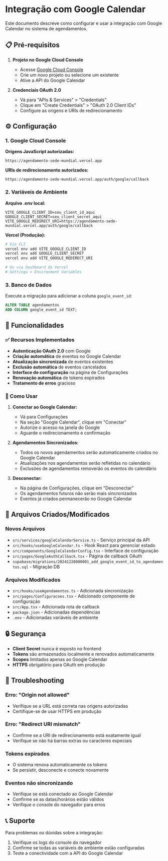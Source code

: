 # Integração com Google Calendar

Este documento descreve como configurar e usar a integração com Google Calendar no sistema de agendamentos.

## 📋 Pré-requisitos

1. **Projeto no Google Cloud Console**
   - Acesse [Google Cloud Console](https://console.cloud.google.com/)
   - Crie um novo projeto ou selecione um existente
   - Ative a API do Google Calendar

2. **Credenciais OAuth 2.0**
   - Vá para "APIs & Services" > "Credentials"
   - Clique em "Create Credentials" > "OAuth 2.0 Client IDs"
   - Configure as origens e URIs de redirecionamento

## ⚙️ Configuração

### 1. Google Cloud Console

**Origens JavaScript autorizadas:**
```
https://agendamento-sede-mundial.vercel.app
```

**URIs de redirecionamento autorizados:**
```
https://agendamento-sede-mundial.vercel.app/auth/google/callback
```

### 2. Variáveis de Ambiente

**Arquivo .env local:**
```env
VITE_GOOGLE_CLIENT_ID=seu_client_id_aqui
GOOGLE_CLIENT_SECRET=seu_client_secret_aqui
VITE_GOOGLE_REDIRECT_URI=https://agendamento-sede-mundial.vercel.app/auth/google/callback
```

**Vercel (Produção):**
```bash
# Via CLI
vercel env add VITE_GOOGLE_CLIENT_ID
vercel env add GOOGLE_CLIENT_SECRET
vercel env add VITE_GOOGLE_REDIRECT_URI

# Ou via Dashboard da Vercel
# Settings > Environment Variables
```

### 3. Banco de Dados

Execute a migração para adicionar a coluna `google_event_id`:

```sql
ALTER TABLE agendamentos 
ADD COLUMN google_event_id TEXT;
```

## 🚀 Funcionalidades

### ✅ Recursos Implementados

- **Autenticação OAuth 2.0** com Google
- **Criação automática** de eventos no Google Calendar
- **Atualização sincronizada** de eventos existentes
- **Exclusão automática** de eventos cancelados
- **Interface de configuração** na página de Configurações
- **Renovação automática** de tokens expirados
- **Tratamento de erros** gracioso

### 📱 Como Usar

1. **Conectar ao Google Calendar:**
   - Vá para Configurações
   - Na seção "Google Calendar", clique em "Conectar"
   - Autorize o acesso na janela do Google
   - Aguarde o redirecionamento e confirmação

2. **Agendamentos Sincronizados:**
   - Todos os novos agendamentos serão automaticamente criados no Google Calendar
   - Atualizações nos agendamentos serão refletidas no calendário
   - Exclusões de agendamentos removerão os eventos do calendário

3. **Desconectar:**
   - Na página de Configurações, clique em "Desconectar"
   - Os agendamentos futuros não serão mais sincronizados
   - Eventos já criados permanecerão no Google Calendar

## 🔧 Arquivos Criados/Modificados

### Novos Arquivos
- `src/services/googleCalendarService.ts` - Serviço principal da API
- `src/hooks/useGoogleCalendar.ts` - Hook React para gerenciar estado
- `src/components/GoogleCalendarConfig.tsx` - Interface de configuração
- `src/pages/GoogleAuthCallback.tsx` - Página de callback OAuth
- `supabase/migrations/20241220000001_add_google_event_id_to_agendamentos.sql` - Migração DB

### Arquivos Modificados
- `src/hooks/useAgendamentos.ts` - Adicionada sincronização
- `src/pages/Configuracoes.tsx` - Adicionado componente de configuração
- `src/App.tsx` - Adicionada rota de callback
- `package.json` - Adicionadas dependências
- `.env` - Adicionadas variáveis de ambiente

## 🔒 Segurança

- **Client Secret** nunca é exposto no frontend
- **Tokens** são armazenados localmente e renovados automaticamente
- **Scopes** limitados apenas ao Google Calendar
- **HTTPS** obrigatório para OAuth em produção

## 🐛 Troubleshooting

### Erro: "Origin not allowed"
- Verifique se a URL está correta nas origens autorizadas
- Certifique-se de usar HTTPS em produção

### Erro: "Redirect URI mismatch"
- Confirme se a URI de redirecionamento está exatamente igual
- Verifique se não há barras extras ou caracteres especiais

### Tokens expirados
- O sistema renova automaticamente os tokens
- Se persistir, desconecte e conecte novamente

### Eventos não sincronizando
- Verifique se está conectado ao Google Calendar
- Confirme se as datas/horários estão válidos
- Verifique o console do navegador para erros

## 📞 Suporte

Para problemas ou dúvidas sobre a integração:
1. Verifique os logs do console do navegador
2. Confirme se todas as variáveis de ambiente estão configuradas
3. Teste a conectividade com a API do Google Calendar